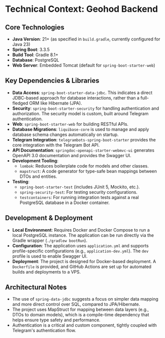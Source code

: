# Technical Context: Geohod Backend

## Core Technologies

*   **Java Version**: 21+ (as specified in `build.gradle`, currently configured for Java 23)
*   **Spring Boot**: 3.3.5
*   **Build Tool**: Gradle 8.1+
*   **Database**: PostgreSQL
*   **Web Server**: Embedded Tomcat (default for `spring-boot-starter-web`)

## Key Dependencies & Libraries

*   **Data Access**: `spring-boot-starter-data-jdbc`. This indicates a direct JDBC-based approach for database interactions, rather than a full-fledged ORM like Hibernate (JPA).
*   **Security**: `spring-boot-starter-security` for handling authentication and authorization. The security model is custom, built around Telegram authentication.
*   **Web**: `spring-boot-starter-web` for building RESTful APIs.
*   **Database Migrations**: `liquibase-core` is used to manage and apply database schema changes automatically on startup.
*   **Telegram Integration**: `telegrambots-spring-boot-starter` provides the core integration with the Telegram Bot API.
*   **API Documentation**: `springdoc-openapi-starter-webmvc-ui` generates OpenAPI 3.0 documentation and provides the Swagger UI.
*   **Development Tooling**:
    *   `lombok`: Reduces boilerplate code for models and other classes.
    *   `mapstruct`: A code generator for type-safe bean mappings between DTOs and entities.
*   **Testing**:
    *   `spring-boot-starter-test` (includes JUnit 5, Mockito, etc.).
    *   `spring-security-test`: For testing security configurations.
    *   `testcontainers`: For running integration tests against a real PostgreSQL database in a Docker container.

## Development & Deployment

*   **Local Environment**: Requires Docker and Docker Compose to run a local PostgreSQL instance. The application can be run directly via the Gradle wrapper (`./gradlew bootRun`).
*   **Configuration**: The application uses `application.yml` and supports profile-specific configurations (e.g., `application-dev.yml`). The `dev` profile is used to enable Swagger UI.
*   **Deployment**: The project is designed for Docker-based deployment. A `Dockerfile` is provided, and GitHub Actions are set up for automated builds and deployments to a VPS.

## Architectural Notes

*   The use of `spring-data-jdbc` suggests a focus on simpler data mapping and more direct control over SQL, compared to JPA/Hibernate.
*   The project uses MapStruct for mapping between data layers (e.g., DTOs to domain models), which is a compile-time dependency that helps ensure type safety and performance.
*   Authentication is a critical and custom component, tightly coupled with Telegram's authentication flow.
